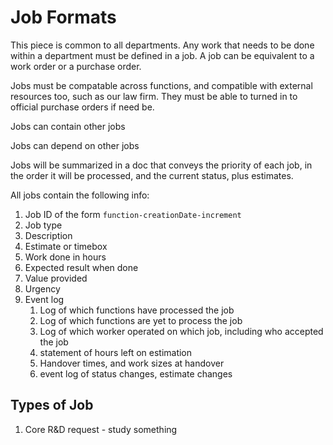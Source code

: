 # Job Formats

This piece is common to all departments.  Any work that needs to be done within a department must be defined in a job.  A job can be equivalent to a work order or a purchase order.  

Jobs must be compatable across functions, and compatible with external resources too, such as our law firm.  They must be able to turned in to official purchase orders if need be.

Jobs can contain other jobs

Jobs can depend on other jobs

Jobs will be summarized in a doc that conveys the priority of each job, in the order it will be processed, and the current status, plus estimates.

All jobs contain the following info:
1. Job ID of the form `function-creationDate-increment`
1. Job type
1. Description
1. Estimate or timebox
1. Work done in hours
1. Expected result when done
1. Value provided
1. Urgency
1. Event log
    1. Log of which functions have processed the job
    1. Log of which functions are yet to process the job
    1. Log of which worker operated on which job, including who accepted the job
    1. statement of hours left on estimation
    1. Handover times, and work sizes at handover
    1. event log of status changes, estimate changes


## Types of Job
1. Core R&D request - study something
